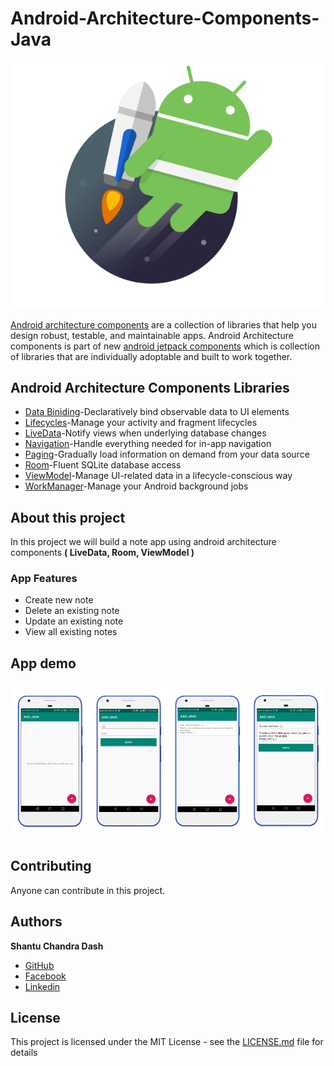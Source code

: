# Android-Architecture-Components-Java

<img src="images/android-jetpack.png">

[Android architecture components](https://developer.android.com/topic/libraries/architecture/) are a collection of libraries that help you design robust, testable, and maintainable apps. 
Android Architecture components is part of new [android jetpack components](https://developer.android.com/jetpack/) which is collection of libraries that are individually adoptable and built to work together.

## Android Architecture Components Libraries

* [Data Biniding](https://developer.android.com/topic/libraries/data-binding/)-Declaratively bind observable data to UI elements
* [Lifecycles](https://developer.android.com/topic/libraries/architecture/lifecycle)-Manage your activity and fragment lifecycles
* [LiveData](https://developer.android.com/topic/libraries/architecture/livedata)-Notify views when underlying database changes
* [Navigation](https://developer.android.com/topic/libraries/architecture/navigation/)-Handle everything needed for in-app navigation
* [Paging](https://developer.android.com/topic/libraries/architecture/paging/)-Gradually load information on demand from your data source
* [Room](https://developer.android.com/topic/libraries/architecture/room)-Fluent SQLite database access
* [ViewModel](https://developer.android.com/topic/libraries/architecture/viewmodel)-Manage UI-related data in a lifecycle-conscious way
* [WorkManager](https://developer.android.com/topic/libraries/architecture/workmanager/)-Manage your Android background jobs

## About this project

In this project we will build a note app using android architecture components <B>( LiveData, Room, ViewModel )</B>

### App Features
* Create new note
* Delete an existing note
* Update an existing note
* View all existing notes

## App demo 
<img src="images/app-demo.png">

## Contributing

Anyone can contribute in this project.

## Authors

**Shantu Chandra Dash** 
* [GitHub](https://github.com/shantudas)
* [Facebook](https://www.facebook.com/shantudashbd)
* [Linkedin](https://www.linkedin.com/in/shantudashbd/)


## License

This project is licensed under the MIT License - see the [LICENSE.md](https://github.com/shantudas/Android-Architecture-Components-Java/blob/master/LICENSE) file for details
